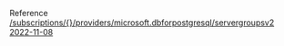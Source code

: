 Reference [/subscriptions/{}/providers/microsoft.dbforpostgresql/servergroupsv2 2022-11-08](/Resources/mgmt-plane/L3N1YnNjcmlwdGlvbnMve30vcHJvdmlkZXJzL21pY3Jvc29mdC5kYmZvcnBvc3RncmVzcWwvc2VydmVyZ3JvdXBzdjI=/2022-11-08.xml)
